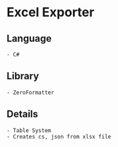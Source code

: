 # Excel Exporter

Language
----
    - C#

Library
----
    - ZeroFormatter


Details
----
    - Table System
    - Creates cs, json from xlsx file

